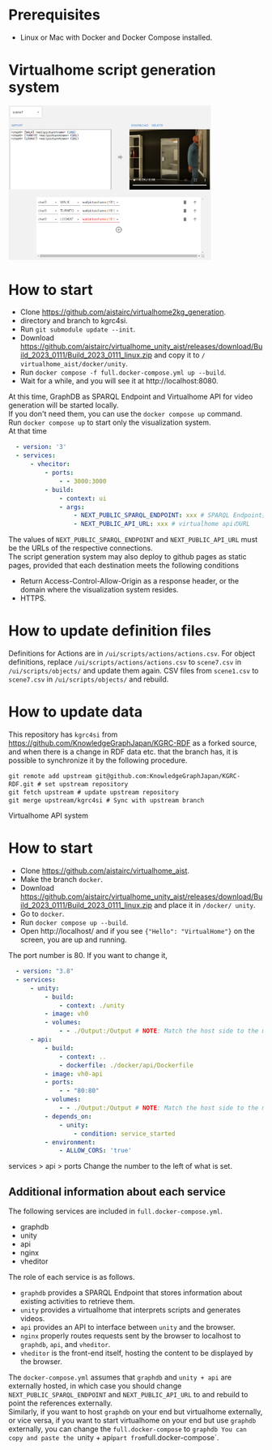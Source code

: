 # Prerequisites

- Linux or Mac with Docker and Docker Compose installed.

# Virtualhome script generation system
<img width="400" src="fig/Fig1.png">

# How to start

- Clone https://github.com/aistairc/virtualhome2kg_generation.
- directory and branch to kgrc4si.
- Run `git submodule update --init`.
- Download https://github.com/aistairc/virtualhome_unity_aist/releases/download/Build_2023_0111/Build_2023_0111_linux.zip and copy it to `/ virtualhome_aist/docker/unity`.
- Run `docker compose -f full.docker-compose.yml up --build`.
- Wait for a while, and you will see it at http://localhost:8080.

At this time, GraphDB as SPARQL Endpoint and Virtualhome API for video generation will be started locally.  
If you don't need them, you can use the `docker compose up` command.  
Run `docker compose up` to start only the visualization system.  
At that time

```docker-compose.yml
  - version: '3'
  - services:
      - vhecitor:
          - ports:
              - - 3000:3000
          - build:
              - context: ui
              - args:
                  - NEXT_PUBLIC_SPARQL_ENDPOINT: xxx # SPARQL Endpoint接続先URL
                  - NEXT_PUBLIC_API_URL: xxx # virtualhome apiのURL
```

The values of `NEXT_PUBLIC_SPARQL_ENDPOINT` and `NEXT_PUBLIC_API_URL` must be the URLs of the respective connections.  
The script generation system may also deploy to github pages as static pages, provided that each destination meets the following conditions

- Return Access-Control-Allow-Origin as a response header, or the domain where the visualization system resides.
- HTTPS.

# How to update definition files

Definitions for Actions are in `/ui/scripts/actions/actions.csv`.
For object definitions, replace `/ui/scripts/actions/actions.csv` to `scene7.csv` in `/ui/scripts/objects/` and update them again.
CSV files from `scene1.csv` to `scene7.csv` in `/ui/scripts/objects/` and rebuild.

# How to update data

This repository has `kgrc4si` from https://github.com/KnowledgeGraphJapan/KGRC-RDF as a forked source, and when there is a change in RDF data etc. that the branch has, it is possible to synchronize it by the following procedure.

```
git remote add upstream git@github.com:KnowledgeGraphJapan/KGRC-RDF.git # set upstream repository
git fetch upstream # update upstream repository
git merge upstream/kgrc4si # Sync with upstream branch
```

 Virtualhome API system

# How to start

- Clone https://github.com/aistairc/virtualhome_aist.
- Make the branch `docker`.
- Download https://github.com/aistairc/virtualhome_unity_aist/releases/download/Build_2023_0111/Build_2023_0111_linux.zip and place it in `/docker/ unity`.
- Go to `docker`.
- Run `docker compose up --build`.
- Open http://localhost/ and if you see `{"Hello": "VirtualHome"}` on the screen, you are up and running.

The port number is 80. If you want to change it, 

```docker-compose.yml
  - version: "3.8"
  - services:
      - unity:
          - build:
              - context: ./unity
          - image: vh0
          - volumes:
              - - ./Output:/Output # NOTE: Match the host side to the machine you want to run on.
      - api:
          - build:
              - context: ..
              - dockerfile: ./docker/api/Dockerfile
          - image: vh0-api
          - ports:
              - - "80:80"
          - volumes:
              - - ./Output:/Output # NOTE: Match the host side to the machine you want to run on.
          - depends_on:
              - unity:
                  - condition: service_started
          - environment:
              - ALLOW_CORS: 'true'
```

services > api > ports Change the number to the left of what is set.

## Additional information about each service

The following services are included in `full.docker-compose.yml`.

- graphdb
- unity
- api
- nginx
- vheditor

The role of each service is as follows.

- `graphdb` provides a SPARQL Endpoint that stores information about existing activities to retrieve them.
- `unity` provides a virtualhome that interprets scripts and generates videos.
- `api` provides an API to interface between `unity` and the browser.
- `nginx` properly routes requests sent by the browser to localhost to `graphdb`, `api`, and `vheditor`.
- `vheditor` is the front-end itself, hosting the content to be displayed by the browser.

The `docker-compose.yml` assumes that `graphdb` and `unity + api` are externally hosted, in which case you should change `NEXT_PUBLIC_SPARQL_ENDPOINT` and `NEXT_PUBLIC_API_URL` to and rebuild to point the references externally.  
Similarly, if you want to host `graphdb` on your end but virtualhome externally, or vice versa, if you want to start virtualhome on your end but use `graphdb` externally, you can change the `full.docker-compose` to `graphdb You can copy and paste the `unity + api` part from `full.docker-compose`.
